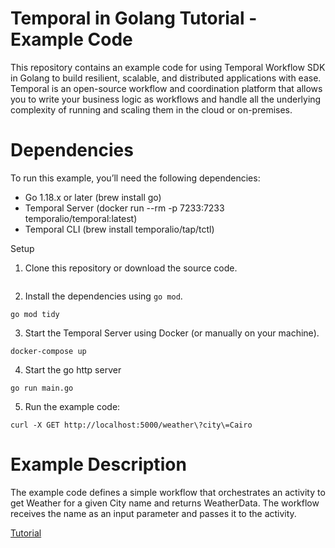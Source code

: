 # Temporal in Golang Tutorial - Example Code

This repository contains an example code for using Temporal Workflow SDK in Golang to build resilient, scalable, and distributed applications with ease. Temporal is an open-source workflow and coordination platform that allows you to write your business logic as workflows and handle all the underlying complexity of running and scaling them in the cloud or on-premises.

# Dependencies

To run this example, you’ll need the following dependencies:

- Go 1.18.x or later (brew install go)
- Temporal Server (docker run --rm -p 7233:7233 temporalio/temporal:latest)
- Temporal CLI (brew install temporalio/tap/tctl)

Setup

1. Clone this repository or download the source code.

```
```

2. Install the dependencies using `go mod`.

```
go mod tidy
```

3. Start the Temporal Server using Docker (or manually on your machine).

```
docker-compose up
```

4. Start the go http server

```
go run main.go
```

5. Run the example code:

```
curl -X GET http://localhost:5000/weather\?city\=Cairo
```

# Example Description

The example code defines a simple workflow that orchestrates an activity to get Weather for a given City name and returns WeatherData. The workflow receives the name as an input parameter and passes it to the activity.

[Tutorial](https://younisjad.medium.com/using-temporal-to-build-scalable-and-fault-tolerant-applications-in-golang-99ed2f47bf68)